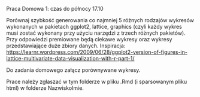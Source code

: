 Praca Domowa 1: czas do północy 17.10

Porównaj szybkość generowania co najmniej 5 różnych rodzajów wykresów wykonanych w pakietach ggplot2, lattice, graphics (czyli każdy wykres musi zostać wykonany przy użyciu narzędzi z trzech różnych pakietów). Przy odpowiedzi premiowane będą ciekawe wykresy oraz wykresy przedstawiające duże zbiory danych. Inspiracja: https://learnr.wordpress.com/2009/06/28/ggplot2-version-of-figures-in-lattice-multivariate-data-visualization-with-r-part-1/

Do zadania domowego załącz porównywane wykresy.

Prace należy zgłaszać w tym folderze w pliku .Rmd (i sparsowanym pliku html) w folderze NazwiskoImie.
